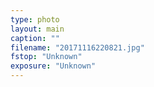 ```yaml
---
type: photo
layout: main
caption: ""
filename: "20171116220821.jpg"
fstop: "Unknown"
exposure: "Unknown"
---
```

